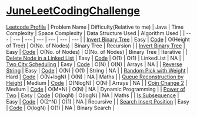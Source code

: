 # [JuneLeetCodingChallenge](https://leetcode.com/explore/featured/card/june-leetcoding-challenge/)
[Leetcode Profile](https://leetcode.com/ritikajain/)
| Problem Name | Difficulty(Relative to me) | Java | Time Complexity | Space Complexity | Data Structure Used | Algorithm Used |
| --- | --- | --- | --- | --- | --- | --- |
| [Invert Binary Tree](https://leetcode.com/explore/featured/card/june-leetcoding-challenge/539/week-1-june-1st-june-7th/3347/) | Easy | [Code](https://github.com/RitikaJain8818/JuneLeetCodingChallenge/blob/master/Week%201/Invert%20Binary%20Tree%20Recursive.java) | O(Height of Tree) | O(No. of Nodes) | Binary Tree | Recursion  |
| [Invert Binary Tree](https://leetcode.com/explore/featured/card/june-leetcoding-challenge/539/week-1-june-1st-june-7th/3347/) | Easy | [Code](https://github.com/RitikaJain8818/JuneLeetCodingChallenge/blob/master/Week%201/Invert%20Binary%20Tree%20Iterative.java) | O(No. of Nodes) | O(No. of Nodes) | Binary Tree | Iterative  |
| [Delete Node in a Linked List](https://leetcode.com/explore/featured/card/june-leetcoding-challenge/539/week-1-june-1st-june-7th/3348/) | Easy | [Code](https://github.com/RitikaJain8818/JuneLeetCodingChallenge/blob/master/Week%201/Delete%20Node%20in%20a%20Linked%20List) | O(1) | O(1) | LinkedList | NA  |
| [Two City Scheduling](https://leetcode.com/explore/challenge/card/june-leetcoding-challenge/539/week-1-june-1st-june-7th/3349/) | Easy | [Code](https://github.com/RitikaJain8818/JuneLeetCodingChallenge/blob/master/Week%201/Two%20City%20Scheduling) | O(N) | O(N) | Arrays | NA |
| [Reverse String](https://leetcode.com/explore/challenge/card/june-leetcoding-challenge/539/week-1-june-1st-june-7th/3350/) | Easy | [Code](https://github.com/RitikaJain8818/JuneLeetCodingChallenge/blob/master/Week%201/Reverse%20String) | O(N) | O(1) | String | NA |
| [Random Pick with Weight](https://leetcode.com/explore/featured/card/june-leetcoding-challenge/539/week-1-june-1st-june-7th/3351/) | Hard | [Code](https://github.com/RitikaJain8818/JuneLeetCodingChallenge/blob/master/Week%201/Random%20Pick%20with%20Weight) | O(N+logN) | O(N) | NA | Maths |
| [Queue Reconstruction by Height](https://leetcode.com/explore/featured/card/june-leetcoding-challenge/539/week-1-june-1st-june-7th/3352/) | Medium | [Code](https://github.com/RitikaJain8818/JuneLeetCodingChallenge/blob/master/Week%201/Queue%20Reconstruction%20by%20Height) | O(NlogN) | O(N) | Arrays | NA |
| [Coin Change 2](https://leetcode.com/explore/challenge/card/june-leetcoding-challenge/539/week-1-june-1st-june-7th/3353/) | Medium | [Code](https://github.com/RitikaJain8818/JuneLeetCodingChallenge/blob/master/Week%201/Coin%20Change%202) | O(M*N) | O(N) | NA | Dynamic Programming |
| [Power of Two](https://leetcode.com/explore/challenge/card/june-leetcoding-challenge/540/week-2-june-8th-june-14th/3354/) | Easy | [Code](https://github.com/RitikaJain8818/JuneLeetCodingChallenge/blob/master/Week%202/Power%20of%20Two) | O(logN) | O(logN) | NA | Maths |
| [Is Subsequence](https://leetcode.com/explore/challenge/card/june-leetcoding-challenge/540/week-2-june-8th-june-14th/3355/) | Easy | [Code](https://github.com/RitikaJain8818/JuneLeetCodingChallenge/blob/master/Week%202/Is%20Subsequence) | O(2^N) | O(1) | NA | Recursive |
| [Search Insert Position](https://leetcode.com/explore/challenge/card/june-leetcoding-challenge/540/week-2-june-8th-june-14th/3356/) | Easy | [Code](https://github.com/RitikaJain8818/JuneLeetCodingChallenge/blob/master/Week%202/Search%20Insert%20Position) | O(logN) | O(1) | NA | Binary Search |

